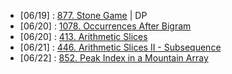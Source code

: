 
- [06/19] : [877. Stone Game](https://leetcode.com/problems/stone-game/description/) | DP
- [06/20] : [1078. Occurrences After Bigram](https://leetcode.com/problems/occurrences-after-bigram/description/)
- [06/20] : [413. Arithmetic Slices](https://leetcode.com/problems/arithmetic-slices/description/)
- [06/21] : [446. Arithmetic Slices II - Subsequence](https://leetcode.com/problems/arithmetic-slices-ii-subsequence/description/)
- [06/22] : [852. Peak Index in a Mountain Array](https://leetcode.com/problems/peak-index-in-a-mountain-array/description/)
